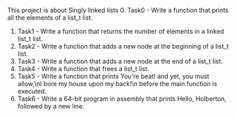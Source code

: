 This project is about Singly linked lists
0. Task0 - Write a function that prints all the elements of a list_t list.
1. Task1 - Write a function that returns the number of elements in a linked list_t list.
2. Task2 - Write a function that adds a new node at the beginning of a list_t list.
3. Task3 - Write a function that adds a new node at the end of a list_t list.
4. Task4 - Write a function that frees a list_t list.
5. Task5 - Write a function that prints You're beat! and yet, you must allow,\nI bore my house upon my back!\n before the main function is executed.
6. Task6 - Write a 64-bit program in assembly that prints Hello, Holberton, followed by a new line.
